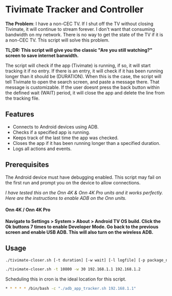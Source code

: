 # Tivimate Tracker and Controller

**The Problem**: I have a non-CEC TV. If I shut off the TV without closing Tivimate, it will continue to stream forever. I don't want that consuming bandwidth on my network. There is no way to get the state of the TV if it is a non-CEC TV. This script will solve this problem.

**TL;DR: This script will give you the classic "Are you still watching?" screen to save internet banwidth.**

The script will check if the app (Tivimate) is running, if so, it will start tracking it if no entry. If there is an entry, it will check if it has been running longer than it should be (DURATION). When this is the case, the script will tell Tivimate to open the search screen, and paste a message there. That message is customizable. If the user doesnt press the back button within the defined wait (WAIT) period, it will close the app and delete the line from the tracking file.

## Features

- Connects to Android devices using ADB.
- Checks if a specified app is running.
- Keeps track of the last time the app was checked.
- Closes the app if it has been running longer than a specified duration.
- Logs all actions and events.

## Prerequisites

The Android device must have debugging enabled. This script may fail on the first run and prompt you on the device to allow connections.

*I have tested this on the Onn 4K & Onn 4K Pro units and it works perfectly. Here are the instructions to enable ADB on the Onn units.*

#### Onn 4K / Onn 4K Pro
**Navigate to Settings > System > About > Android TV OS build. Click the Ok buttons 7 times to enable Developer Mode. Go back to the previous screen and enable USB ADB. This will also turn on the wireless ADB.**

## Usage

```bash
./tivimate-closer.sh [-t duration] [-w wait] [-l logfile] [-p package_name] [-m message] [-x trackfile] [-h] IP [IP...]

./tivimate-closer.sh -t 10800 -w 30 192.168.1.1 192.168.1.2
```

Scheduling this in cron is the ideal location for this script.
```bash
* * * * * /bin/bash -c "./adb_app_tracker.sh 192.168.1.1"
```
